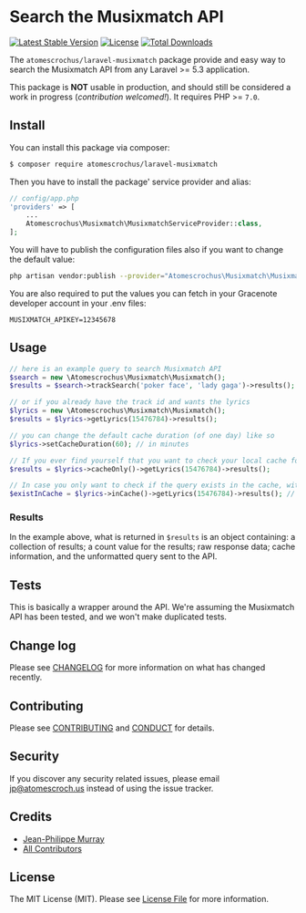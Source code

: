 # Search the Musixmatch API

[![Latest Stable Version](https://poser.pugx.org/atomescrochus/laravel-musixmatch/v/stable)](https://packagist.org/packages/atomescrochus/laravel-musixmatch)
[![License](https://poser.pugx.org/atomescrochus/laravel-musixmatch/license)](https://packagist.org/packages/atomescrochus/laravel-musixmatch)
[![Total Downloads](https://poser.pugx.org/atomescrochus/laravel-musixmatch/downloads)](https://packagist.org/packages/atomescrochus/laravel-musixmatch)

The `atomescrochus/laravel-musixmatch` package provide and easy way to search the Musixmatch API from any Laravel >= 5.3 application.

This package is **NOT** usable in production, and should still be considered a work in progress (_contribution welcomed!_). It requires PHP >= `7.0`.

## Install

You can install this package via composer:

``` bash
$ composer require atomescrochus/laravel-musixmatch
```

Then you have to install the package' service provider and alias:

```php
// config/app.php
'providers' => [
    ...
    Atomescrochus\Musixmatch\MusixmatchServiceProvider::class,
];
```

You will have to publish the configuration files also if you want to change the default value:
```bash
php artisan vendor:publish --provider="Atomescrochus\Musixmatch\MusixmatchServiceProvider" --tag="config"
```

You are also required to put the values you can fetch in your Gracenote developer account in your .env files:

```
MUSIXMATCH_APIKEY=12345678
```

## Usage

``` php
// here is an example query to search Musixmatch API
$search = new \Atomescrochus\Musixmatch\Musixmatch();
$results = $search->trackSearch('poker face', 'lady gaga')->results();

// or if you already have the track id and wants the lyrics
$lyrics = new \Atomescrochus\Musixmatch\Musixmatch();
$results = $lyrics->getLyrics(15476784)->results();

// you can change the default cache duration (of one day) like so
$lyrics->setCacheDuration(60); // in minutes

// If you ever find yourself that you want to check your local cache for a result, without actually polling the API:
$results = $lyrics->cacheOnly()->getLyrics(15476784)->results();

// In case you only want to check if the query exists in the cache, without actually pulling the data:
$existInCache = $lyrics->inCache()->getLyrics(15476784)->results(); // returns boolean
```

### Results
 
In the example above, what is returned in `$results` is an object containing: a collection of results; a count value for the results; raw response data; cache information, and the unformatted query sent to the API.

## Tests

This is basically a wrapper around the API. We're assuming the Musixmatch API has been tested, and we won't make duplicated tests.

## Change log

Please see [CHANGELOG](CHANGELOG.md) for more information on what has changed recently.

## Contributing

Please see [CONTRIBUTING](CONTRIBUTING.md) and [CONDUCT](CONDUCT.md) for details.

## Security

If you discover any security related issues, please email jp@atomescroch.us instead of using the issue tracker.

## Credits

- [Jean-Philippe Murray](https://github.com/jpmurray)
- [All Contributors](../../contributors)

## License

The MIT License (MIT). Please see [License File](LICENSE.md) for more information.
